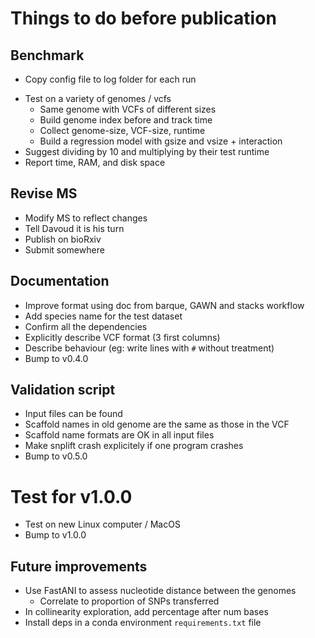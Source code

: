 # Things to do before publication

## Benchmark
* Copy config file to log folder for each run
- Test on a variety of genomes / vcfs
  - Same genome with VCFs of different sizes
  - Build genome index before and track time
  - Collect genome-size, VCF-size, runtime
  - Build a regression model with gsize and vsize + interaction
- Suggest dividing by 10 and multiplying by their test runtime
- Report time, RAM, and disk space

## Revise MS
- Modify MS to reflect changes
- Tell Davoud it is his turn
- Publish on bioRxiv
- Submit somewhere

## Documentation
- Improve format using doc from barque, GAWN and stacks workflow
- Add species name for the test dataset
- Confirm all the dependencies
- Explicitly describe VCF format (3 first columns)
- Describe behaviour (eg: write lines with `#` without treatment)
- Bump to v0.4.0

## Validation script
- Input files can be found
- Scaffold names in old genome are the same as those in the VCF
- Scaffold name formats are OK in all input files
- Make snplift crash explicitely if one program crashes
- Bump to v0.5.0

# Test for v1.0.0
- Test on new Linux computer / MacOS
- Bump to v1.0.0

## Future improvements
- Use FastANI to assess nucleotide distance between the genomes
  - Correlate to proportion of SNPs transferred
- In collinearity exploration, add percentage after num bases
- Install deps in a conda environment `requirements.txt` file
